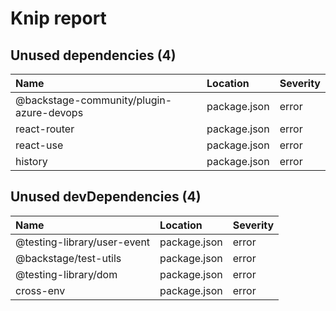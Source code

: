 # Knip report

## Unused dependencies (4)

| Name                                     | Location     | Severity |
| :--------------------------------------- | :----------- | :------- |
| @backstage-community/plugin-azure-devops | package.json | error    |
| react-router                             | package.json | error    |
| react-use                                | package.json | error    |
| history                                  | package.json | error    |

## Unused devDependencies (4)

| Name                        | Location     | Severity |
| :-------------------------- | :----------- | :------- |
| @testing-library/user-event | package.json | error    |
| @backstage/test-utils       | package.json | error    |
| @testing-library/dom        | package.json | error    |
| cross-env                   | package.json | error    |

